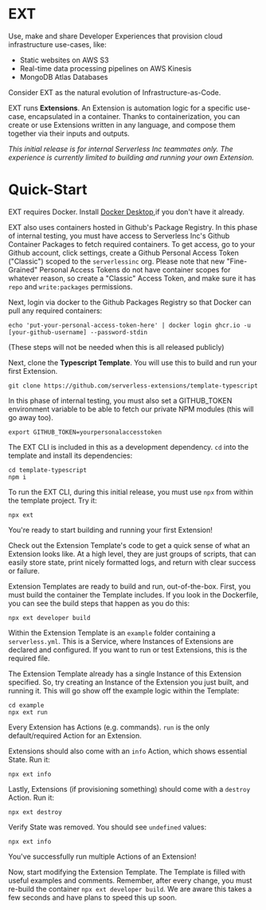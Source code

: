 # EXT

Use, make and share Developer Experiences that provision cloud infrastructure use-cases, like:

* Static websites on AWS S3
* Real-time data processing pipelines on AWS Kinesis
* MongoDB Atlas Databases

Consider EXT as the natural evolution of Infrastructure-as-Code.

EXT runs **Extensions**. An Extension is automation logic for a specific use-case, encapsulated in a container. Thanks to containerization, you can create or use Extensions written in any language, and compose them together via their inputs and outputs.

_This initial release is for internal Serverless Inc teammates only. The experience is currently limited to building and running your own Extension._

# Quick-Start

EXT requires Docker. Install [Docker Desktop](https://www.docker.com/products/docker-desktop/),if you don't have it already.

EXT also uses containers hosted in Github's Package Registry. In this phase of internal testing, you must have access to Serverless Inc's Github Container Packages to fetch required containers. To get access, go to your Github account, click settings, create a Github Personal Access Token ("Classic") scoped to the `serverlessinc` org. Please note that new "Fine-Grained" Personal Access Tokens do not have container scopes for whatever reason, so create a "Classic" Access Token, and make sure it has `repo` and `write:packages` permissions.

Next, login via docker to the Github Packages Registry so that Docker can pull any required containers:

```
echo 'put-your-personal-access-token-here' | docker login ghcr.io -u [your-github-username] --password-stdin
```

(These steps will not be needed when this is all released publicly)

Next, clone the **Typescript Template**. You will use this to build and run your first Extension.

```
git clone https://github.com/serverless-extensions/template-typescript
```

In this phase of internal testing, you must also set a GITHUB_TOKEN environment variable to be able to fetch our private NPM modules (this will go away too).

```
export GITHUB_TOKEN=yourpersonalaccesstoken
```

The EXT CLI is included in this as a development dependency. `cd` into the template and install its dependencies:

```
cd template-typescript
npm i
```

To run the EXT CLI, during this initial release, you must use `npx` from within the template project. Try it:

```
npx ext
```

You're ready to start building and running your first Extension!

Check out the Extension Template's code to get a quick sense of what an Extension looks like. At a high level, they are just groups of scripts, that can easily store state, print nicely formatted logs, and return with clear success or failure.

Extension Templates are ready to build and run, out-of-the-box. First, you must build the container the Template includes. If you look in the Dockerfile, you can see the build steps that happen as you do this:

```
npx ext developer build
```

Within the Extension Template is an `example` folder containing a `serverless.yml`. This is a Service, where Instances of Extensions are declared and configured. If you want to run or test Extensions, this is the required file. 

The Extension Template already has a single Instance of this Extension specified. So, try creating an Instance of the Extension you just built, and running it. This will go show off the example logic within the Template:

```
cd example
npx ext run
```

Every Extension has Actions (e.g. commands). `run` is the only default/required Action for an Extension.

Extensions should also come with an `info` Action, which shows essential State. Run it:

```
npx ext info
```

Lastly, Extensions (if provisioning something) should come with a `destroy` Action. Run it:

```
npx ext destroy
```

Verify State was removed. You should see `undefined` values:

```
npx ext info
```

You've successfully run multiple Actions of an Extension!

Now, start modifying the Extension Template. The Template is filled with useful examples and comments. Remember, after every change, you must re-build the container `npx ext developer build`. We are aware this takes a few seconds and have plans to speed this up soon.
